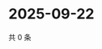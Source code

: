 # 2025-09-22

共 0 条

<!-- BEGIN ZHIHUVIDEO -->
<!-- 最后更新时间 Mon Sep 22 2025 20:21:48 GMT+0800 (China Standard Time) -->

<!-- END ZHIHUVIDEO -->
